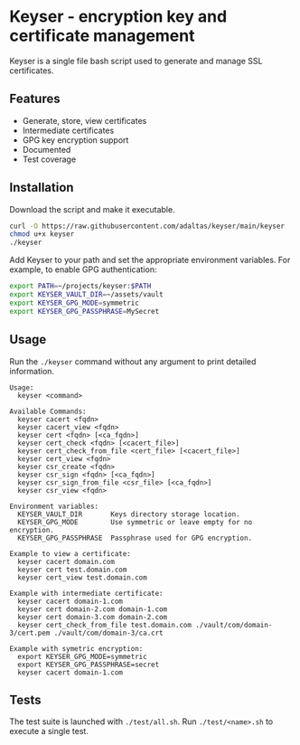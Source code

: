 
# Keyser - encryption key and certificate management

Keyser is a single file bash script used to generate and manage SSL certificates.

## Features

- Generate, store, view certificates
- Intermediate certificates
- GPG key encryption support
- Documented
- Test coverage

## Installation

Download the script and make it executable.

```sh
curl -O https://raw.githubusercontent.com/adaltas/keyser/main/keyser
chmod u+x keyser
./keyser
```

Add Keyser to your path and set the appropriate environment variables. For example, to enable GPG authentication:

```bash
export PATH=~/projects/keyser:$PATH
export KEYSER_VAULT_DIR=~/assets/vault
export KEYSER_GPG_MODE=symmetric
export KEYSER_GPG_PASSPHRASE=MySecret
```

## Usage

Run the `./keyser` command without any argument to print detailed information.

```text
Usage:
  keyser <command>

Available Commands:
  keyser cacert <fqdn>
  keyser cacert_view <fqdn>
  keyser cert <fqdn> [<ca_fqdn>]
  keyser cert_check <fqdn> [<cacert_file>]
  keyser cert_check_from_file <cert_file> [<cacert_file>]
  keyser cert_view <fqdn>
  keyser csr_create <fqdn>
  keyser csr_sign <fqdn> [<ca_fqdn>]
  keyser csr_sign_from_file <csr_file> [<ca_fqdn>]
  keyser csr_view <fqdn>

Environment variables:
  KEYSER_VAULT_DIR       Keys directory storage location.
  KEYSER_GPG_MODE        Use symmetric or leave empty for no encryption.
  KEYSER_GPG_PASSPHRASE  Passphrase used for GPG encryption.

Example to view a certificate:
  keyser cacert domain.com
  keyser cert test.domain.com
  keyser cert_view test.domain.com

Example with intermediate certificate:
  keyser cacert domain-1.com
  keyser cert domain-2.com domain-1.com
  keyser cert domain-3.com domain-2.com
  keyser cert_check_from_file test.domain.com ./vault/com/domain-3/cert.pem ./vault/com/domain-3/ca.crt

Example with symetric encryption:
  export KEYSER_GPG_MODE=symmetric
  export KEYSER_GPG_PASSPHRASE=secret
  keyser cacert domain-1.com
```

## Tests

The test suite is launched with `./test/all.sh`. Run `./test/<name>.sh` to execute a single test.
